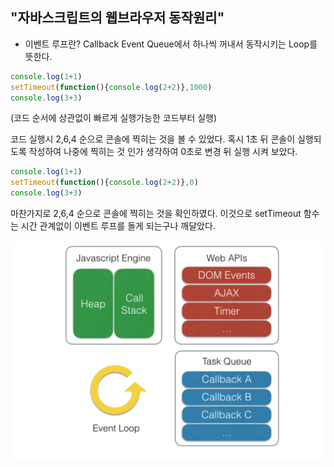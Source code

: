 ## "자바스크립트의 웹브라우저 동작원리"

- 이벤트 루프란?
Callback Event Queue에서 하나씩 꺼내서 동작시키는 Loop를 뜻한다.

```Javascript
console.log(1+1)
setTimeout(function(){console.log(2+2)},1000)
console.log(3+3)
```
(코드 순서에 상관없이 빠르게 실행가능한 코드부터 실행)

코드 실행시 2,6,4 순으로 콘솔에 찍히는 것을 볼 수 있었다.
혹시 1초 뒤 콘솔이 실행되도록 작성하여 나중에 찍히는 것 인가 생각하여
0초로 변경 뒤 실행 시켜 보았다.
```Javascript
console.log(1+1)
setTimeout(function(){console.log(2+2)},0)
console.log(3+3)
```
마찬가지로 2,6,4 순으로 콘솔에 찍히는 것을 확인하였다.
이것으로 setTimeout 함수는 시간 관계없이 이벤트 루프를 돌게 되는구나 깨달았다.

![](eventLoop.png)